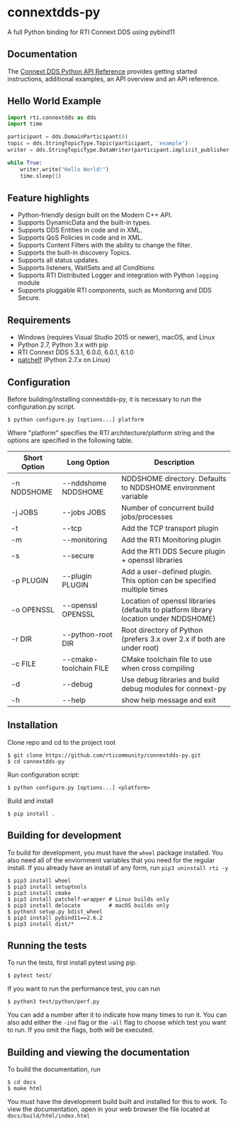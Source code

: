 # connextdds-py

A full Python binding for RTI Connext DDS using pybind11

## Documentation

The [Connext DDS Python API Reference](https://community.rti.com/static/documentation/connext-dds/6.0.1/api/connext_dds/api_python/index.html)
provides getting started instructions, additional examples, an API overview and
an API reference.

## Hello World Example

```python
import rti.connextdds as dds
import time

participant = dds.DomainParticipant(0)
topic = dds.StringTopicType.Topic(participant, 'example')
writer = dds.StringTopicType.DataWriter(participant.implicit_publisher, topic)

while True:
    writer.write("Hello World!")
    time.sleep(1)
```

## Feature highlights

- Python-friendly design built on the Modern C++ API.
- Supports DynamicData and the built-in types.
- Supports DDS Entities in code and in XML.
- Supports QoS Policies in code and in XML.
- Supports Content Filters with the ability to change the filter.
- Supports the built-in discovery Topics.
- Supports all status updates.
- Supports listeners, WaitSets and all Conditions
- Supports RTI Distributed Logger and integration with Python `logging` module
- Supports pluggable RTI components, such as Monitoring and DDS Secure.

## Requirements

- Windows (requires Visual Studio 2015 or newer), macOS, and Linux
- Python 2.7, Python 3.x with pip
- RTI Connext DDS 5.3.1, 6.0.0, 6.0.1, 6.1.0
- [patchelf](https://github.com/NixOS/patchelf) (Python 2.7.x on Linux)

## Configuration

Before building/installing connextdds-py, it is necessary to run the configuration.py
script.

```shell
$ python configure.py [options...] platform
```

Where "platform" specifies the RTI architecture/platform string and the options are
specified in the following table.

| Short Option | Long Option            | Description                                                                          |
| ------------ | ---------------------- | ------------------------------------------------------------------------------------ |
| -n NDDSHOME  | --nddshome NDDSHOME    | NDDSHOME directory. Defaults to NDDSHOME environment variable                        |
| -j JOBS      | --jobs JOBS            | Number of concurrent build jobs/processes                                            |
| -t           | --tcp                  | Add the TCP transport plugin                                                         |
| -m           | --monitoring           | Add the RTI Monitoring plugin                                                        |
| -s           | --secure               | Add the RTI DDS Secure plugin + openssl libraries                                    |
| -p PLUGIN    | --plugin PLUGIN        | Add a user-defined plugin. This option can be specified multiple times               |
| -o OPENSSL   | --openssl OPENSSL      | Location of openssl libraries (defaults to platform library location under NDDSHOME) |
| -r DIR       | --python-root DIR      | Root directory of Python (prefers 3.x over 2.x if both are under root)               |
| -c FILE      | --cmake-toolchain FILE | CMake toolchain file to use when cross compiling                                     |
| -d           | --debug                | Use debug libraries and build debug modules for connext-py                           |
| -h           | --help                 | show help message and exit                                                           |

## Installation

Clone repo and cd to the project root

```shell
$ git clone https://github.com/rticommunity/connextdds-py.git
$ cd connextdds-py
```

Run configuration script:

```shell
$ python configure.py [options...] <platform>
```

Build and install

```shell
$ pip install .
```

## Building for development
To build for development, you must have the `wheel` package installed.
You also need all of the enviornment variables that you need for the
regular install. If you already have an install of any form, run
`pip3 uninstall rti -y`

```shell
$ pip3 install wheel
$ pip3 install setuptools
$ pip3 install cmake
$ pip3 install patchelf-wrapper # Linux builds only
$ pip3 install delocate         # macOS builds only
$ python3 setup.py bdist_wheel
$ pip3 install pybind11==2.6.2
$ pip3 install dist/*
```

## Running the tests
To run the tests, first install pytest using pip.

```shell
$ pytest test/
```
If you want to run the performance test, you can run
```shell
$ python3 test/python/perf.py
```
You can add a number after it to indicate how many times to run it.
You can also add either the ```-ind``` flag or the ```-all``` flag
to choose which test you want to run. If you omit the flags, both
will be executed.

## Building and viewing the documentation
To build the documentation, run

```shell
$ cd docs
$ make html
```
You must have the development build built and installed for this to work.
To view the documentation, open in your web browser the file located at
`docs/build/html/index.html`

